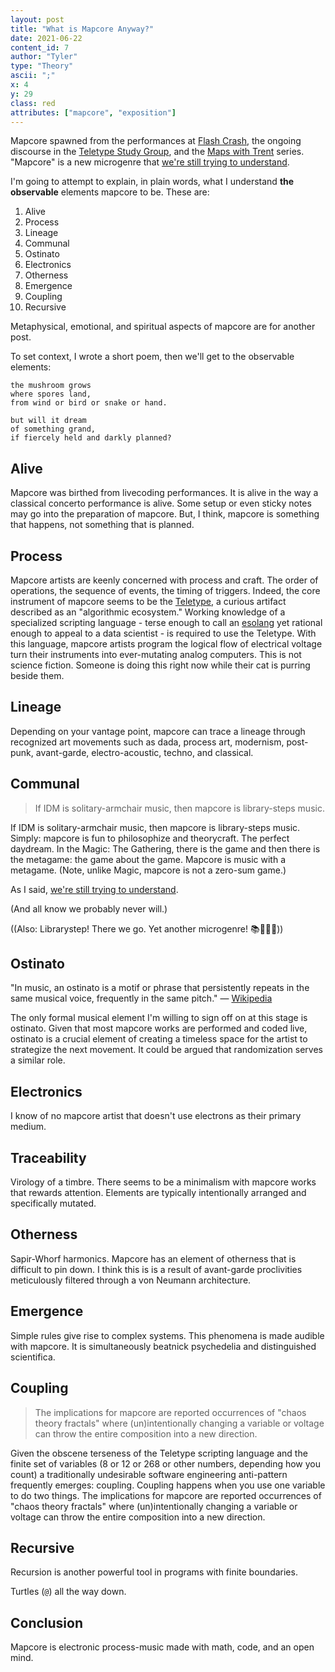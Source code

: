 ```yaml
---
layout: post
title: "What is Mapcore Anyway?"
date: 2021-06-22
content_id: 7
author: "Tyler"
type: "Theory"
ascii: ";"
x: 4
y: 29
class: red
attributes: ["mapcore", "exposition"]
---
```


Mapcore spawned from the performances at [Flash Crash](https://llllllll.co/t/45273), the ongoing discourse in the [Teletype Study Group](https://discord.gg/PGTj9anf9Q), and the [Maps with Trent](https://llllllll.co/t/31528) series. "Mapcore" is a new microgenre that [we're still trying to understand](https://northern-information.github.io/mapcore/).

I'm going to attempt to explain, in plain words, what I understand **the observable** elements mapcore to be. These are:

1. Alive
2. Process
3. Lineage
4. Communal
5. Ostinato
6. Electronics
7. Otherness
8. Emergence
9. Coupling
10. Recursive

Metaphysical, emotional, and spiritual aspects of mapcore are for another post.

To set context, I wrote a short poem, then we'll get to the observable elements:

```
the mushroom grows
where spores land,
from wind or bird or snake or hand.

but will it dream
of something grand,
if fiercely held and darkly planned?
```

## Alive

Mapcore was birthed from livecoding performances. It is alive in the way a classical concerto performance is alive. Some setup or even sticky notes may go into the preparation of mapcore. But, I think, mapcore is something that happens, not something that is planned.

## Process

Mapcore artists are keenly concerned with process and craft. The order of operations, the sequence of events, the timing of triggers. Indeed, the core instrument of mapcore seems to be the [Teletype](https://monome.org/docs/teletype), a curious artifact described as an "algorithmic ecosystem." Working knowledge of a specialized scripting language - terse enough to call an [esolang](https://esolangs.org/wiki/Esoteric_programming_language) yet rational enough to appeal to a data scientist - is required to use the Teletype. With this language, mapcore artists program the logical flow of electrical voltage turn their instruments into ever-mutating analog computers. This is not science fiction. Someone is doing this right now while their cat is purring beside them.

## Lineage

Depending on your vantage point, mapcore can trace a lineage through recognized art movements such as dada, process art, modernism, post-punk, avant-garde, electro-acoustic, techno, and classical.

## Communal

> If IDM is solitary-armchair music, then mapcore is library-steps music.

If IDM is solitary-armchair music, then mapcore is library-steps music. Simply: mapcore is fun to philosophize and theorycraft. The perfect daydream. In the Magic: The Gathering, there is the game and then there is the metagame: the game about the game. Mapcore is music with a metagame. (Note, unlike Magic, mapcore is not a zero-sum game.)

As I said, [we're still trying to understand](https://northern-information.github.io/mapcore/).

(And all know we probably never will.)

((Also: Librarystep! There we go. Yet another microgenre! 📚🚶🏿‍♂️))

## Ostinato

"In music, an ostinato is a motif or phrase that persistently repeats in the same musical voice, frequently in the same pitch." &mdash; [Wikipedia](https://en.wikipedia.org/wiki/Ostinato)

The only formal musical element I'm willing to sign off on at this stage is ostinato. Given that most mapcore works are performed and coded live, ostinato is a crucial element of creating a timeless space for the artist to strategize the next movement. It could be argued that randomization serves a similar role.

## Electronics

I know of no mapcore artist that doesn't use electrons as their primary medium.

## Traceability

Virology of a timbre. There seems to be a minimalism with mapcore works that rewards attention. Elements are typically intentionally arranged and specifically mutated.

## Otherness

Sapir-Whorf harmonics. Mapcore has an element of otherness that is difficult to pin down. I think this is is a result of avant-garde proclivities meticulously filtered through a von Neumann architecture.

## Emergence

Simple rules give rise to complex systems. This phenomena is made audible with mapcore. It is simultaneously beatnick psychedelia and distinguished scientifica.

## Coupling

> The implications for mapcore are reported occurrences of "chaos theory fractals" where (un)intentionally changing a variable or voltage can throw the entire composition into a new direction.

Given the obscene terseness of the Teletype scripting language and the finite set of variables (8 or 12 or 268 or other numbers, depending how you count) a traditionally undesirable software engineering anti-pattern frequently emerges: coupling. Coupling happens when you use one variable to do two things. The implications for mapcore are reported occurrences of "chaos theory fractals" where (un)intentionally changing a variable or voltage can throw the entire composition into a new direction.

## Recursive

Recursion is another powerful tool in programs with finite boundaries.

Turtles (`@`) all the way down.

## Conclusion

Mapcore is electronic process-music made with math, code, and an open mind.

